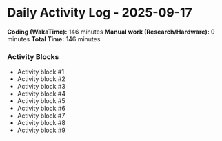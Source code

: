 # Daily Activity Log - 2025-09-17

**Coding (WakaTime):** 146 minutes
**Manual work (Research/Hardware):** 0 minutes
**Total Time:** 146 minutes

### Activity Blocks
- Activity block #1
- Activity block #2
- Activity block #3
- Activity block #4
- Activity block #5
- Activity block #6
- Activity block #7
- Activity block #8
- Activity block #9
